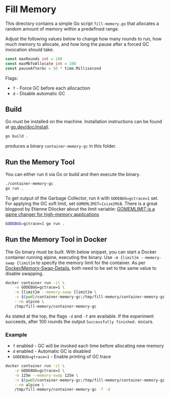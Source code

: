 # Fill Memory

This directory contains a simple Go script `fill-memory.go` that allocates a random amount of memory within a predefined range.

Adjust the following values below to change how many rounds to run, how much memory to allocate,
and how long the pause after a forced GC invocation should take.

```go
const maxRounds int = 100
const maxMbToAllocate int = 100
const pauseAfterGc = 50 * time.Millisecond
```

Flags:

- `f` - Force GC before each allocaction
- `d` - Disable automatic GC

## Build

Go must be installed on the machine.
Installation instructions can be found at [go.dev/doc/install](https://go.dev/doc/install).

```bash
go build .
```

produces a binary `container-memory-gc` in this folder.

## Run the Memory Tool

You can either run it via Go or build and then execute the binary.

```bash
./container-memory-gc
go run .
```

To get output of the Garbage Collector, run it with `GODEBUG=gctrace=1` set.
For applying the GC soft limit, set `GOMEMLIMIT={size}MiB`.
There is a great blogpost by Etienne Dilocker about the limit variable:
[GOMEMLIMIT is a game changer for high-memory applications](https://weaviate.io/blog/gomemlimit-a-game-changer-for-high-memory-applications)

```bash
GODEBUG=gctrace=1 go run .
```

## Run the Memory Tool in Docker

The Go binary must be built.
With below snippet, you can start a Docker container running alpine, executing the binary.
Use `-m {limit}m --memory-swap {limit}m` to specify the memory limit for the container.
As per [Docker/Memory-Swap-Details](https://docs.docker.com/config/containers/resource_constraints/#--memory-swap-details), both need to be
set to the same value to disable swapping.

```bash
docker container run -it \
    -e GODEBUG=gctrace=1 \
    -m {limit}m --memory-swap {limit}m \
    -v $(pwd)/container-memory-gc:/tmp/fill-memory/container-memory-gc \
    --rm alpine \
    /tmp/fill-memory/container-memory-gc
```

As stated at the top, the flags `-d` and `-f` are available.
If the experiment succeeds, after 100 rounds the output `Successfully finished.` occurs.

### Example

- `f` enabled - GC will be invoked each time before allocating new memory
- `d` enabled - Automatic GC is disabled
- `GODEBUG=gtrace=1` - Enable printing of GC trace

```bash
docker container run -it \
    -e GODEBUG=gctrace=1 \
    -m 125m --memory-swap 125m \
    -v $(pwd)/container-memory-gc:/tmp/fill-memory/container-memory-gc \
    --rm alpine \
    /tmp/fill-memory/container-memory-gc -f -d
```